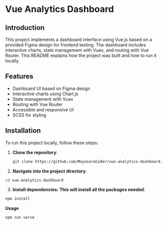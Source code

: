 # Vue Analytics Dashboard

## Introduction

This project implements a dashboard interface using Vue.js based on a provided Figma design for frontend testing. The dashboard includes interactive charts, state management with Vuex, and routing with Vue Router. This README explains how the project was built and how to run it locally.

## Features

- Dashboard UI based on Figma design
- Interactive charts using Chart.js
- State management with Vuex
- Routing with Vue Router
- Accessible and responsive UI
- SCSS for styling

## Installation

To run this project locally, follow these steps:

1. **Clone the repository**:

   ```bash
   git clone https://github.com/MoyosoreCoder/vue-analytics-dashboard.git

   ```

2. **Navigate into the project directory**:

```bash
cd vue-analytics-dashboard
```

3. **Install dependencies: This will install all the packages needed**:

```bash
npm install
```

**Usage**

```bash
npm run serve
```

